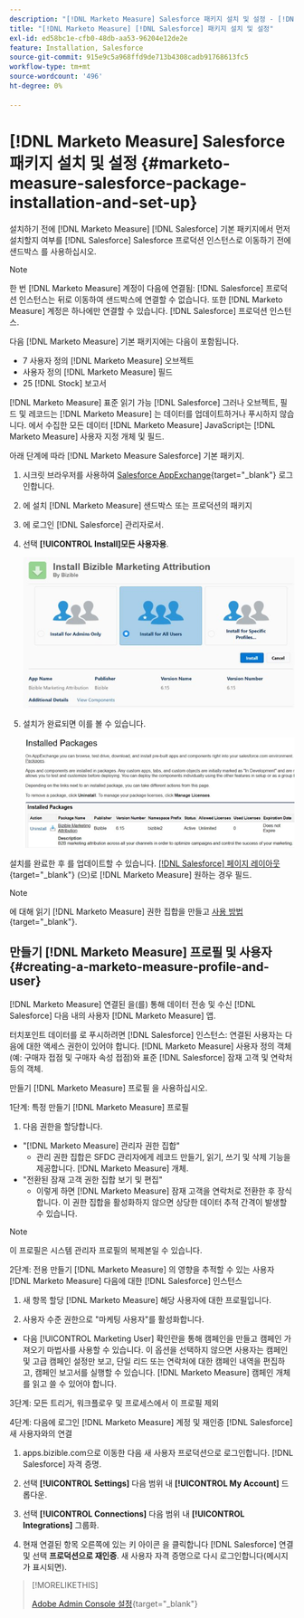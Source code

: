 ```yaml
---
description: "[!DNL Marketo Measure] Salesforce 패키지 설치 및 설정 - [!DNL Marketo Measure]"
title: "[!DNL Marketo Measure] [!DNL Salesforce] 패키지 설치 및 설정"
exl-id: ed58bc1e-cfb0-48db-aa53-96204e12de2e
feature: Installation, Salesforce
source-git-commit: 915e9c5a968ffd9de713b4308cadb91768613fc5
workflow-type: tm+mt
source-wordcount: '496'
ht-degree: 0%

---
```


# [!DNL Marketo Measure] Salesforce 패키지 설치 및 설정 {#marketo-measure-salesforce-package-installation-and-set-up}

설치하기 전에 [!DNL Marketo Measure] [!DNL Salesforce] 기본 패키지에서 먼저 설치할지 여부를 [!DNL Salesforce] Salesforce 프로덕션 인스턴스로 이동하기 전에 샌드박스 를 사용하십시오.

>[!NOTE]
>
>한 번 [!DNL Marketo Measure] 계정이 다음에 연결됨: [!DNL Salesforce] 프로덕션 인스턴스는 뒤로 이동하여 샌드박스에 연결할 수 없습니다. 또한 [!DNL Marketo Measure] 계정은 하나에만 연결할 수 있습니다. [!DNL Salesforce] 프로덕션 인스턴스.

다음 [!DNL Marketo Measure] 기본 패키지에는 다음이 포함됩니다.

* 7 사용자 정의 [!DNL Marketo Measure] 오브젝트
* 사용자 정의 [!DNL Marketo Measure] 필드
* 25 [!DNL Stock] 보고서

[!DNL Marketo Measure] 표준 읽기 가능 [!DNL Salesforce] 그러나 오브젝트, 필드 및 레코드는 [!DNL Marketo Measure] 는 데이터를 업데이트하거나 푸시하지 않습니다. 에서 수집한 모든 데이터 [!DNL Marketo Measure] JavaScript는 [!DNL Marketo Measure] 사용자 지정 개체 및 필드.

아래 단계에 따라 [!DNL Marketo Measure Salesforce] 기본 패키지.

1. 시크릿 브라우저를 사용하여 [Salesforce AppExchange](https://appexchange.salesforce.com/appxListingDetail?listingId=a0N3000000B3KLuEAN){target="_blank"} 로그인합니다.

1. 에 설치 [!DNL Marketo Measure] 샌드박스 또는 프로덕션의 패키지

1. 에 로그인 [!DNL Salesforce] 관리자로서.

1. 선택 **[!UICONTROL Install]모든 사용자용**.

   ![](assets/marketo-measure-salesforce-package-installation-and-set-up-1.png)

1. 설치가 완료되면 이를 볼 수 있습니다.

   ![](assets/marketo-measure-salesforce-package-installation-and-set-up-2.png)

설치를 완료한 후 를 업데이트할 수 있습니다. [[!DNL Salesforce] 페이지 레이아웃](/help/configuration-and-setup/marketo-measure-and-salesforce/page-layout-instructions.md){target="_blank"} (으)로 [!DNL Marketo Measure] 원하는 경우 필드.

>[!NOTE]
>
>에 대해 읽기 [!DNL Marketo Measure] 권한 집합을 만들고 [사용 방법](/help/configuration-and-setup/marketo-measure-and-salesforce/marketo-measure-permission-sets.md){target="_blank"}.

## 만들기 [!DNL Marketo Measure] 프로필 및 사용자 {#creating-a-marketo-measure-profile-and-user}

[!DNL Marketo Measure] 연결된 을(를) 통해 데이터 전송 및 수신 [!DNL Salesforce] 다음 내의 사용자 [!DNL Marketo Measure] 앱.

터치포인트 데이터를 로 푸시하려면 [!DNL Salesforce] 인스턴스: 연결된 사용자는 다음에 대한 액세스 권한이 있어야 합니다. [!DNL Marketo Measure] 사용자 정의 객체(예: 구매자 접점 및 구매자 속성 접점)와 표준 [!DNL Salesforce] 잠재 고객 및 연락처 등의 객체.

만들기 [!DNL Marketo Measure] 프로필 을 사용하십시오.

1단계: 특정 만들기 [!DNL Marketo Measure] 프로필

1. 다음 권한을 할당합니다.

* &quot;[!DNL Marketo Measure] 관리자 권한 집합&quot;
   * 관리 권한 집합은 SFDC 관리자에게 레코드 만들기, 읽기, 쓰기 및 삭제 기능을 제공합니다. [!DNL Marketo Measure] 개체.
* &quot;전환된 잠재 고객 권한 집합 보기 및 편집&quot;
   * 이렇게 하면 [!DNL Marketo Measure] 잠재 고객을 연락처로 전환한 후 장식합니다. 이 권한 집합을 활성화하지 않으면 상당한 데이터 추적 간격이 발생할 수 있습니다.

>[!NOTE]
>
>이 프로필은 시스템 관리자 프로필의 복제본일 수 있습니다.

2단계: 전용 만들기 [!DNL Marketo Measure] 의 영향을 추적할 수 있는 사용자 [!DNL Marketo Measure] 다음에 대한 [!DNL Salesforce] 인스턴스

1. 새 항목 할당 [!DNL Marketo Measure] 해당 사용자에 대한 프로필입니다.

1. 사용자 수준 권한으로 &quot;마케팅 사용자&quot;를 활성화합니다.

* 다음 [!UICONTROL Marketing User] 확인란을 통해 캠페인을 만들고 캠페인 가져오기 마법사를 사용할 수 있습니다. 이 옵션을 선택하지 않으면 사용자는 캠페인 및 고급 캠페인 설정만 보고, 단일 리드 또는 연락처에 대한 캠페인 내역을 편집하고, 캠페인 보고서를 실행할 수 있습니다. [!DNL Marketo Measure] 캠페인 개체를 읽고 쓸 수 있어야 합니다.

3단계: 모든 트리거, 워크플로우 및 프로세스에서 이 프로필 제외

4단계: 다음에 로그인 [!DNL Marketo Measure] 계정 및 재인증 [!DNL Salesforce] 새 사용자와의 연결

1. apps.bizible.com으로 이동한 다음 새 사용자 프로덕션으로 로그인합니다. [!DNL Salesforce] 자격 증명.

1. 선택 **[!UICONTROL Settings]** 다음 범위 내 **[!UICONTROL My Account]** 드롭다운.

1. 선택 **[!UICONTROL Connections]** 다음 범위 내 **[!UICONTROL Integrations]** 그룹화.

1. 현재 연결된 항목 오른쪽에 있는 키 아이콘 을 클릭합니다 [!DNL Salesforce] 연결 및 선택 **프로덕션으로 재인증**. 새 사용자 자격 증명으로 다시 로그인합니다(메시지가 표시되면).

>[!MORELIKETHIS]
>
>[Adobe Admin Console 설정](/help/configuration-and-setup/getting-started-with-marketo-measure/adobe-admin-console-setup.md){target="_blank"}

